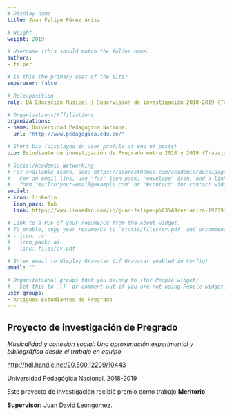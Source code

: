 ```yaml
---
# Display name
title: Juan Felipe Pérez Ariza

# Weight
weight: 2019

# Username (this should match the folder name)
authors:
- felper

# Is this the primary user of the site?
superuser: false

# Role/position
role: BA Educación Musical | Supervisión de investigación 2018-2019 (Trabajo de grado meritorio)

# Organizations/Affiliations
organizations:
- name: Universidad Pedagógica Nacional
  url: "http://www.pedagogica.edu.co/"

# Short bio (displayed in user profile at end of posts)
bio: Estudiante de investigación de Pregrado entre 2018 y 2019 (Trabajo de grado meritorio).

# Social/Academic Networking
# For available icons, see: https://sourcethemes.com/academic/docs/page-builder/#icons
#   For an email link, use "fas" icon pack, "envelope" icon, and a link in the
#   form "mailto:your-email@example.com" or "#contact" for contact widget.
social:
- icon: linkedin
  icon_pack: fab
  link: https://www.linkedin.com/in/juan-felipe-p%C3%A9rez-ariza-192391269/

# Link to a PDF of your resume/CV from the About widget.
# To enable, copy your resume/CV to `static/files/cv.pdf` and uncomment the lines below.
# - icon: cv
#   icon_pack: ai
#   link: files/cv.pdf

# Enter email to display Gravatar (if Gravatar enabled in Config)
email: ""

# Organizational groups that you belong to (for People widget)
#   Set this to `[]` or comment out if you are not using People widget.
user_groups:
- Antiguos Estudiantes de Pregrado
---
```


## **Proyecto de investigación de Pregrado**  

*Musicalidad y cohesion social: Una aproximación experimental y bibliográfica desde el trabajo en equipo*

<a href="http://hdl.handle.net/20.500.12209/10443" target="_blank">http://hdl.handle.net/20.500.12209/10443</a>

Universidad Pedagógica Nacional, 2018-2019

Este proyecto de investigación recibió premio como trabajo **Meritorio**.

**Supervisor:** [Juan David Leongómez](/es/#about).
